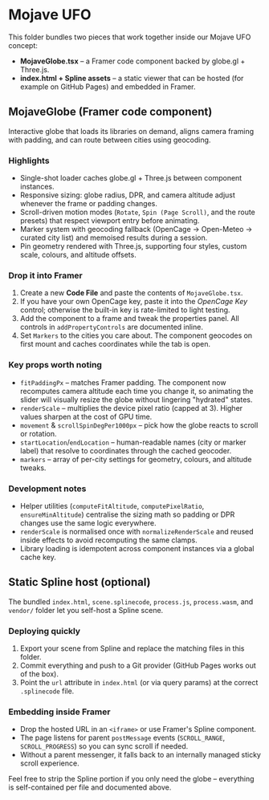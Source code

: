 # Mojave UFO

This folder bundles two pieces that work together inside our Mojave UFO concept:

- **MojaveGlobe.tsx** – a Framer code component backed by globe.gl + Three.js.
- **index.html + Spline assets** – a static viewer that can be hosted (for example on GitHub Pages) and embedded in Framer.

## MojaveGlobe (Framer code component)

Interactive globe that loads its libraries on demand, aligns camera framing with padding, and can route between cities using geocoding.

### Highlights
- Single-shot loader caches globe.gl + Three.js between component instances.
- Responsive sizing: globe radius, DPR, and camera altitude adjust whenever the frame or padding changes.
- Scroll-driven motion modes (`Rotate`, `Spin (Page Scroll)`, and the route presets) that respect viewport entry before animating.
- Marker system with geocoding fallback (OpenCage → Open-Meteo → curated city list) and memoised results during a session.
- Pin geometry rendered with Three.js, supporting four styles, custom scale, colours, and altitude offsets.

### Drop it into Framer
1. Create a new **Code File** and paste the contents of `MojaveGlobe.tsx`.
2. If you have your own OpenCage key, paste it into the *OpenCage Key* control; otherwise the built-in key is rate-limited to light testing.
3. Add the component to a frame and tweak the properties panel. All controls in `addPropertyControls` are documented inline.
4. Set `Markers` to the cities you care about. The component geocodes on first mount and caches coordinates while the tab is open.

### Key props worth noting
- `fitPaddingPx` – matches Framer padding. The component now recomputes camera altitude each time you change it, so animating the slider will visually resize the globe without lingering "hydrated" states.
- `renderScale` – multiplies the device pixel ratio (capped at 3). Higher values sharpen at the cost of GPU time.
- `movement` & `scrollSpinDegPer1000px` – pick how the globe reacts to scroll or rotation.
- `startLocation`/`endLocation` – human-readable names (city or marker label) that resolve to coordinates through the cached geocoder.
- `markers` – array of per-city settings for geometry, colours, and altitude tweaks.

### Development notes
- Helper utilities (`computeFitAltitude`, `computePixelRatio`, `ensureMinAltitude`) centralise the sizing math so padding or DPR changes use the same logic everywhere.
- `renderScale` is normalised once with `normalizeRenderScale` and reused inside effects to avoid recomputing the same clamps.
- Library loading is idempotent across component instances via a global cache key.

## Static Spline host (optional)

The bundled `index.html`, `scene.splinecode`, `process.js`, `process.wasm`, and `vendor/` folder let you self-host a Spline scene.

### Deploying quickly
1. Export your scene from Spline and replace the matching files in this folder.
2. Commit everything and push to a Git provider (GitHub Pages works out of the box).
3. Point the `url` attribute in `index.html` (or via query params) at the correct `.splinecode` file.

### Embedding inside Framer
- Drop the hosted URL in an `<iframe>` or use Framer's Spline component.
- The page listens for parent `postMessage` events (`SCROLL_RANGE`, `SCROLL_PROGRESS`) so you can sync scroll if needed.
- Without a parent messenger, it falls back to an internally managed sticky scroll experience.

Feel free to strip the Spline portion if you only need the globe – everything is self-contained per file and documented above.
